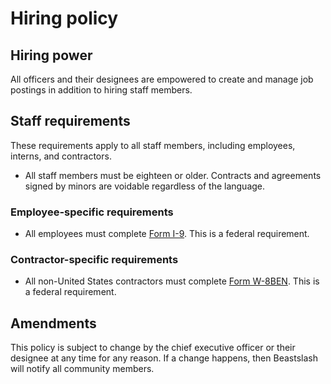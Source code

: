 # Hiring policy
## Hiring power
All officers and their designees are empowered to create and manage job postings in addition to hiring staff members.

## Staff requirements
These requirements apply to all staff members, including employees, interns, and contractors.
* All staff members must be eighteen or older. Contracts and agreements signed by minors are voidable regardless of the language.

### Employee-specific requirements
* All employees must complete [Form I-9](https://www.uscis.gov/sites/default/files/document/forms/i-9.pdf). This is a federal requirement.

### Contractor-specific requirements
* All non-United States contractors must complete [Form W-8BEN](https://www.irs.gov/pub/irs-pdf/fw8ben.pdf). This is a federal requirement.

## Amendments
This policy is subject to change by the chief executive officer or their designee at any time for any reason. If a change happens, then Beastslash will notify all community members.

